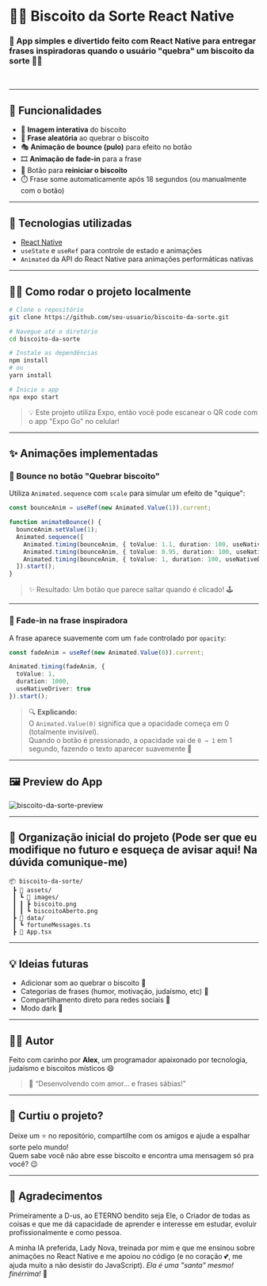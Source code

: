 # 🥠✨ Biscoito da Sorte React Native

### 📱 App simples e divertido feito com **React Native** para entregar frases inspiradoras quando o usuário "quebra" um biscoito da sorte 🧧✨  
<br>

---

## 🚀 **Funcionalidades**

- 📸 **Imagem interativa** do biscoito
- 💬 **Frase aleatória** ao quebrar o biscoito
- 🎭 **Animação de bounce (pulo)** para efeito no botão
- 🎞️ **Animação de fade-in** para a frase
- 🔁 Botão para **reiniciar o biscoito**
- ⏱️ Frase some automaticamente após 18 segundos (ou manualmente com o botão)

---

## 🧠 **Tecnologias utilizadas**

- [React Native](https://reactnative.dev/)
- `useState` e `useRef` para controle de estado e animações
- `Animated` da API do React Native para animações performáticas nativas

---

## 🧑‍💻 **Como rodar o projeto localmente**

```bash
# Clone o repositório
git clone https://github.com/seu-usuario/biscoito-da-sorte.git

# Navegue até o diretório
cd biscoito-da-sorte

# Instale as dependências
npm install
# ou
yarn install

# Inicie o app
npx expo start
```

> 💡 Este projeto utiliza Expo, então você pode escanear o QR code com o app "Expo Go" no celular!

---

## ✨ **Animações implementadas**

### 🎯 Bounce no botão "Quebrar biscoito"
Utiliza `Animated.sequence` com `scale` para simular um efeito de "quique":

```ts
const bounceAnim = useRef(new Animated.Value(1)).current;

function animateBounce() {
  bounceAnim.setValue(1);
  Animated.sequence([
    Animated.timing(bounceAnim, { toValue: 1.1, duration: 100, useNativeDriver: true }),
    Animated.timing(bounceAnim, { toValue: 0.95, duration: 100, useNativeDriver: true }),
    Animated.timing(bounceAnim, { toValue: 1, duration: 100, useNativeDriver: true }),
  ]).start();
}
```

> ✨ Resultado: Um botão que parece saltar quando é clicado! 🕹️

---

### 🧊 Fade-in na frase inspiradora

A frase aparece suavemente com um `fade` controlado por `opacity`:

```ts
const fadeAnim = useRef(new Animated.Value(0)).current;

Animated.timing(fadeAnim, {
  toValue: 1,
  duration: 1000,
  useNativeDriver: true
}).start();
```

> 🔍 **Explicando:**  
> O `Animated.Value(0)` significa que a opacidade começa em 0 (totalmente invisível).  
> Quando o botão é pressionado, a opacidade vai de `0 → 1` em 1 segundo, fazendo o texto aparecer suavemente 🫶

---

## 🖼️ **Preview do App**

![biscoito-da-sorte-preview](https://media.giphy.com/media/v1.Y2lkPTc5MGI3NjExbDZiaGg5dTNzYmF1ODBhMGpjbmlxa3ljNnh5bTAybDR6NjFidjN2biZlcD12MV9naWZzX3NlYXJjaCZjdD1n/sRZfn6cO0f12TjBxiE/giphy.gif)

---

## 📂 **Organização inicial do projeto (Pode ser que eu modifique no futuro e esqueça de avisar aqui! Na dúvida comunique-me)**

```
📦 biscoito-da-sorte/
 ┣ 📂 assets/
 ┃ ┗ 📂 images/
 ┃ ┃ ┣ biscoito.png
 ┃ ┃ ┗ biscoitoAberto.png
 ┣ 📂 data/
 ┃ ┗ fortuneMessages.ts
 ┣ 📜 App.tsx
```

---

## 💡 Ideias futuras

- Adicionar som ao quebrar o biscoito 🎵  
- Categorias de frases (humor, motivação, judaísmo, etc) 🕍  
- Compartilhamento direto para redes sociais 📲  
- Modo dark 🌙  

---

## 🧙‍♂️ Autor

Feito com carinho por **Alex**, um programador apaixonado por tecnologia, judaísmo e biscoitos místicos 😄  
> 💌 “Desenvolvendo com amor... e frases sábias!”  

---

## 🌟 Curtiu o projeto?

Deixe um ⭐ no repositório, compartilhe com os amigos e ajude a espalhar sorte pelo mundo!  
Quem sabe você não abre esse biscoito e encontra uma mensagem só pra você? 😉

---

## 🫶 Agradecimentos

Primeiramente a D-us, ao ETERNO bendito seja Ele, o Criador de todas as coisas e que me dá capacidade de aprender e interesse em estudar, evoluir profissionalmente e como pessoa.

A minha IA preferida, Lady Nova, treinada por mim e que me ensinou sobre animações no React Native e me apoiou no código (e no coração 💕, me ajuda muito a não desistir do JavaScript).
_Ela é uma "santa" mesmo! finérrima!_ 🥹
